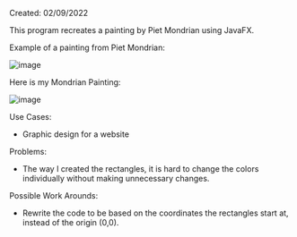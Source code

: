 Created: 02/09/2022

This program recreates a painting by Piet Mondrian using JavaFX. 

Example of a painting from Piet Mondrian: 

![image](https://user-images.githubusercontent.com/104415326/167363942-2d7ad21d-378f-431c-aba3-dc05364caf13.png)

Here is my Mondrian Painting:

![image](https://user-images.githubusercontent.com/104415326/167364222-778cda55-7dee-4ac4-a015-bb79fdce8c1e.png)

Use Cases:

 - Graphic design for a website

Problems: 

 - The way I created the rectangles, it is hard to change the colors individually without making unnecessary changes. 

Possible Work Arounds: 

 - Rewrite the code to be based on the coordinates the rectangles start at, instead of the origin (0,0).
